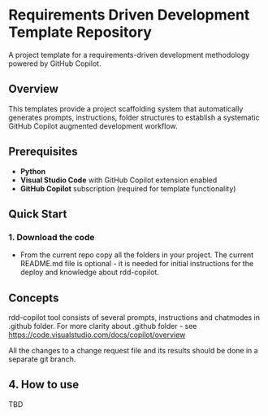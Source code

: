 # Requirements Driven Development Template Repository

A project template for a requirements-driven development methodology powered by GitHub Copilot.

## Overview

This templates provide a  project scaffolding system that automatically generates prompts, instructions, folder structures to establish a systematic GitHub Copilot augmented development workflow.

## Prerequisites

- **Python**
- **Visual Studio Code** with GitHub Copilot extension enabled
- **GitHub Copilot** subscription (required for template functionality)

## Quick Start

### 1. Download the code

- From the current repo copy all the folders in your project. The current README.md file is optional - it is needed for initial instructions for the deploy and knowledge about rdd-copilot. 

## Concepts

rdd-copilot tool consists of several prompts, instructions and chatmodes in .github folder. For more clarity about .github folder - see https://code.visualstudio.com/docs/copilot/overview 


All the changes to a change request file and its results should be done in a separate git branch. 

## 4. How to use

TBD